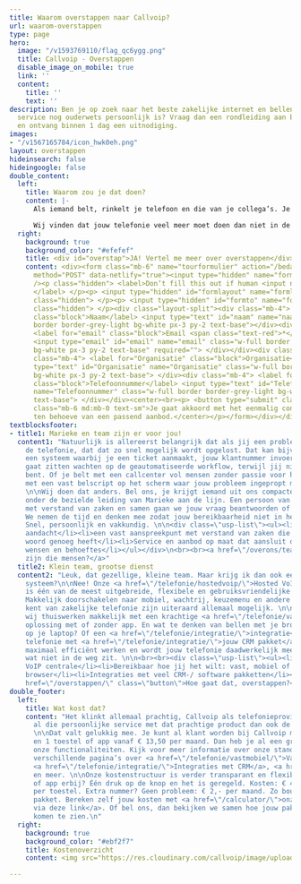 ```yaml
---
title: Waarom overstappen naar Callvoip?
url: waarom-overstappen
type: page
hero:
  image: "/v1593769110/flag_qc6ygg.png"
  title: Callvoip - Overstappen
  disable_image_on_mobile: true
  link: ''
  content:
    title: ''
    text: ''
description: Ben je op zoek naar het beste zakelijke internet en bellen aanbod waar
  service nog ouderwets persoonlijk is? Vraag dan een rondleiding aan bij Callvoip
  en ontvang binnen 1 dag een uitnodiging.
images:
- "/v1567165784/icon_hwk0eh.png"
layout: overstappen
hideinsearch: false
hideingoogle: false
double_content:
  left:
    title: Waarom zou je dat doen?
    content: |-
      Als iemand belt, rinkelt je telefoon en die van je collega’s. Je betaalt niet al te veel. Misschien heb je zelfs wel een keuzemenu en andere extra functionaliteiten. Als er iets niet werkt, bel je de helpdesk, geef je je klantnummer door en wordt je verzoek zo efficiënt mogelijk weggewerkt. Kortom: de telefonie zit je niet in de weg.

      Wij vinden dat jouw telefonie veel meer moet doen dan niet in de weg zitten. Een uitgekiend belplan, slimme integraties en alles wat erbij hoort, dragen bij aan de efficiëntie van jouw dagelijkse werk. Zo werkt jouw telefonie vóór jou. En mocht er onverhoopt iets anders moeten, dan staat ons persoonlijke team voor je klaar.
  right:
    background: true
    background_color: "#efefef"
    title: <div id="overstap">JA! Vertel me meer over overstappen</div>
    content: <div><form class="mb-6" name="tourformulier" action="/bedank/tour/" accept-charset="UTF-8"
      method="POST" data-netlify="true"><input type="hidden" name="form-name" value="tourformulier"
      /><p class="hidden"> <label>Don’t fill this out if human <input name="bot-field">
      </label> </p><p> <input type="hidden" id="formlayout" name="formlayout" value="d-23f3cd981aa749f793cc16353039c3e3"
      class="hidden"> </p><p> <input type="hidden" id="formto" name="formto" value="offerte"
      class="hidden"> </p><div class="layout-split"><div class="mb-4"> <label for="bedrijfsnaam"
      class="block">Naam</label> <input type="text" id="naam" name="naam" class="w-full
      border border-grey-light bg-white px-3 py-2 text-base"></div><div class="mb-4">
      <label for="email" class="block">Email <span class="text-red">*</span></label>
      <input type="email" id="email" name="email" class="w-full border border-grey-light
      bg-white px-3 py-2 text-base" required=""> </div></div><div class="layout-split"><div
      class="mb-4"> <label for="Organisatie" class="block">Organisatie</label> <input
      type="text" id="Organisatie" name="Organisatie" class="w-full border border-grey-light
      bg-white px-3 py-2 text-base"> </div><div class="mb-4"> <label for="Telefoonnummer"
      class="block">Telefoonnummer</label> <input type="text" id="Telefoonnummer"
      name="Telefoonnummer" class="w-full border border-grey-light bg-white px-3 py-2
      text-base"> </div></div><center><br><p> <button type="submit" class="button">Verzenden</button><br></p><p
      class="mb-6 md:mb-0 text-sm">Je gaat akkoord met het eenmalig contact opnemen
      ten behoeve van een passend aanbod.</center></p></form></div></div>
textblocksfooter:
- title1: Marieke en team zijn er voor jou!
  content1: "Natuurlijk is allereerst belangrijk dat als jij een probleem hebt met
    de telefonie, dat dat zo snel mogelijk wordt opgelost. Dat kan bijvoorbeeld door
    een systeem waarbij je een ticket aanmaakt, jouw klantnummer invoert en vervolgens
    gaat zitten wachten op de geautomatiseerde workflow, terwijl jij niet bereikbaar
    bent. Of je belt met een callcenter vol mensen zonder passie voor het onderwerp
    met een vast belscript op het scherm waar jouw probleem ingepropt moet worden.
    \n\nWij doen dat anders. Bel ons, je krijgt iemand uit ons compacte expertteam
    onder de bezielde leiding van Marieke aan de lijn. Een persoon van vlees en bloed
    met verstand van zaken en samen gaan we jouw vraag beantwoorden of probleem oplossen.
    We nemen de tijd en denken mee zodat jouw bereikbaarheid niet in het geding komt.
    Snel, persoonlijk en vakkundig. \n\n<div class=\"usp-list\"><ul><li>persoonlijke
    aandacht</li><li>een vast aanspreekpunt met verstand van zaken die aan een half
    woord genoeg heeft</li><li>Service en aanbod op maat dat aansluit op de specifieke
    wensen en behoeftes</li></ul></div>\n<br><br><a href=\"/overons/team/\" class=\"button\">Wie
    zijn die mensen?</a>"
  title2: Klein team, grootse dienst
  content2: "Leuk, dat gezellige, kleine team. Maar krijg ik dan ook een klein, beperkt
    systeem?\n\nNee! Onze <a href=\"/telefonie/hostedvoip/\">Hosted VoIP centrale</a>
    is één van de meest uitgebreide, flexibele en gebruiksvriendelijke op de markt.
    Makkelijk doorschakelen naar mobiel, wachtrij, keuzemenu en andere zaken die je
    kent van zakelijke telefonie zijn uiteraard allemaal mogelijk. \n\nBovendien maken
    wij thuiswerken makkelijk met een krachtige <a href=\"/telefonie/vastmobiel/\">vast-mobiel</a>
    oplossing met of zonder app. En wat te denken van bellen met je browser, gewoon
    op je laptop? Of een <a href=\"/telefonie/integratie/\">integratie</a> van jouw
    telefonie met <a href=\"/telefonie/integratie/\">jouw CRM pakket</a>? Zo kun je
    maximaal efficiënt werken en wordt jouw telefonie daadwerkelijk meer dan iets
    wat niet in de weg zit. \n\n<br><br><div class=\"usp-list\"><ul><li>Geavanceerde
    VoIP centrale</li><li>Bereikbaar hoe jij het wilt: vast, mobiel of zelfs via je
    browser</li><li>Integraties met veel CRM-/ software pakketten</li></ul></div><br><br><a
    href=\"/overstappen/\" class=\"button\">Hoe gaat dat, overstappen?</a>"
double_footer:
  left:
    title: Wat kost dat?
    content: "Het klinkt allemaal prachtig, Callvoip als telefonieprovider. Maar kost
      al die persoonlijke service met dat prachtige product dan ook de hoofdprijs?
      \n\nDat valt gelukkig mee. Je kunt al klant worden bij Callvoip met 1 nummer
      en 1 toestel of app vanaf € 13,50 per maand. Dan heb je al een groot deel van
      onze functionaliteiten. Kijk voor meer informatie over onze standaarden op de
      verschillende pagina’s over <a href=\"/telefonie/vastmobiel/\">Vast-Mobiel</a>,
      <a href=\"/telefonie/integratie/\">Integraties met CRM</a>, <a href=\"/telefonie/beveiliging/\">veiligheid</a>
      en meer. \n\nOnze kostenstructuur is verder transparant en flexibel. Een toestel
      of app erbij? Één druk op de knop en het is geregeld. Kosten: € 4,- per maand
      per toestel. Extra nummer? Geen probleem: € 2,- per maand. Zo bouw je jouw eigen
      pakket. Bereken zelf jouw kosten met <a href=\"/calculator/\">onze calculator
      via deze link</a>. Of bel ons, dan bekijken we samen hoe jouw pakket eruit kan
      komen te zien.\n"
  right:
    background: true
    background_color: "#ebf2f7"
    title: Kostenoverzicht
    content: <img src="https://res.cloudinary.com/callvoip/image/upload/v1572861318/voorbeeld_pl0ubu.png">

---
```

